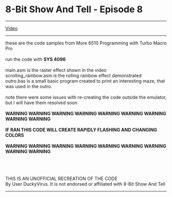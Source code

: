 # 8-Bit Show And Tell - Episode 8

***

[Video](https://www.youtube.com/watch?v=05vlobA3JeU, "8-Bit Show and Tell")

***

these are the code samples from More 6510 Programming with Turbo Macro Pro<br />
<br />
run the code with **SYS 4096**<br />
<br />
main.asm is the raster effect shown in the video<br />
scrolling_rainbow.asm is the rolling rainbow effect demonstrated<br />
outro.bas is a small basic program created to print an interesting maze, that was used in the outro.<br />
<br />
note there were some issues with re-creating the code outside the emulator, but I will have them resolved soon<br />
<br />
**WARNING WARNING WARNING WARNING WARNING WARNING WARNING WARNING WARNING**<br />
<br />
**IF RAN THIS CODE WILL CREATE RAPIDLY FLASHING AND CHANGING COLORS**<br />
<br />
**WARNING WARNING WARNING WARNING WARNING WARNING WARNING WARNING WARNING**<br />
<br />
<br />
<br />
<br />
THIS IS AN UNOFFICIAL RECREATION OF THE CODE<br />
By User DuckyVirus.  It is not endorsed or affiliated with 8-Bit Show And Tell<br />

***